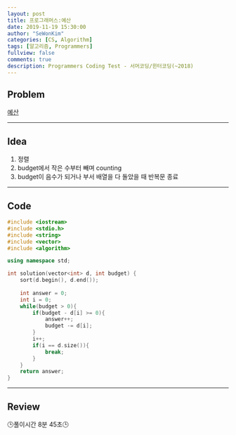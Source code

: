 ```yaml
---
layout: post
title: 프로그래머스:예산
date: 2019-11-19 15:30:00
author: "SeWonKim"
categories: [CS, Algorithm]
tags: [알고리즘, Programmers]
fullview: false
comments: true
description: Programmers Coding Test - 서머코딩/윈터코딩(~2018)
---
```


## Problem

[예산](https://programmers.co.kr/learn/courses/30/lessons/12982?language=cpp)

---

## Idea

1. 정렬
2. budget에서 작은 수부터 빼며 counting
3. budget이 음수가 되거나 부서 배열을 다 돌았을 때 반복문 종료


---

## Code
```cpp
#include <iostream>
#include <stdio.h>
#include <string>
#include <vector>
#include <algorithm>

using namespace std;

int solution(vector<int> d, int budget) {
    sort(d.begin(), d.end());
    
    int answer = 0;
    int i = 0;
    while(budget > 0){
        if(budget - d[i] >= 0){
            answer++;
            budget -= d[i];
        }
        i++;
        if(i == d.size()){
            break;
        }
    }
    return answer;
}
```

---

## Review

🕒풀이시간 8분 45초🕒
